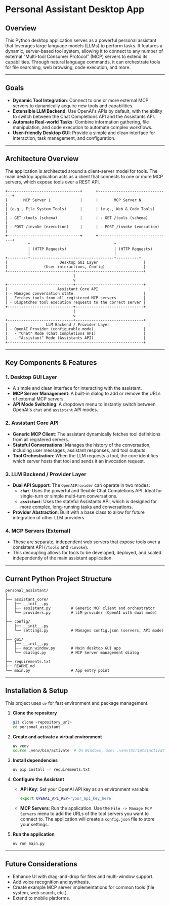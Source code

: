 # Personal Assistant Desktop App

## Overview

This Python desktop application serves as a powerful personal assistant that leverages large language models (LLMs) to perform tasks. It features a dynamic, server-based tool system, allowing it to connect to any number of external "Multi-tool Consumer Protocol" (MCP) servers to extend its capabilities. Through natural language commands, it can orchestrate tools for file searching, web browsing, code execution, and more.

---

## Goals

- **Dynamic Tool Integration**: Connect to one or more external MCP servers to dynamically acquire new tools and capabilities.
- **Extensible LLM Backend**: Use OpenAI's APIs by default, with the ability to switch between the Chat Completions API and the Assistants API.
- **Automate Real-world Tasks**: Combine information gathering, file manipulation, and code execution to automate complex workflows.
- **User-friendly Desktop GUI**: Provide a simple and clean interface for interaction, task management, and configuration.

---

## Architecture Overview

The application is architected around a client-server model for tools. The main desktop application acts as a client that connects to one or more MCP servers, which expose tools over a REST API.

```
+--------------------------------+      +--------------------------------+
|       MCP Server 1             |      |       MCP Server N             |
| (e.g., File System Tools)      |      | (e.g., Web & Code Tools)       |
| - GET /tools (schema)          |      | - GET /tools (schema)          |
| - POST /invoke (execution)     |      | - POST /invoke (execution)     |
+--------------------------------+      +--------------------------------+
          ^                                     ^
          | (HTTP Requests)                     | (HTTP Requests)
          |                                     |
+---------+-------------------------------------+----------+
|                       Desktop GUI Layer                    |
|                (User interactions, Config)                 |
+-----------------------------+------------------------------+
                              |
                              v
+-----------------------------+------------------------------+
|                      Assistant Core API                      |
| - Manages conversation state                               |
| - Fetches tools from all registered MCP servers            |
| - Dispatches tool execution requests to the correct server |
+-----------------------------+------------------------------+
                              |
                              v
+-----------------------------+------------------------------+
|                 LLM Backend / Provider Layer                 |
| - OpenAI Provider (configurable mode)                      |
|   - "Chat" Mode (Chat Completions API)                     |
|   - "Assistant" Mode (Assistants API)                      |
+------------------------------------------------------------+
```

---

## Key Components & Features

### 1. Desktop GUI Layer
- A simple and clean interface for interacting with the assistant.
- **MCP Server Management**: A built-in dialog to add or remove the URLs of external MCP servers.
- **API Mode Switching**: A dropdown menu to instantly switch between OpenAI's `chat` and `assistant` API modes.

### 2. Assistant Core API
- **Generic MCP Client**: The assistant dynamically fetches tool definitions from all registered servers.
- **Stateful Conversations**: Manages the history of the conversation, including user messages, assistant responses, and tool outputs.
- **Tool Orchestration**: When the LLM requests a tool, the core identifies which server hosts that tool and sends it an invocation request.

### 3. LLM Backend / Provider Layer
- **Dual API Support**: The `OpenAIProvider` can operate in two modes:
    - **`chat`**: Uses the powerful and flexible Chat Completions API. Ideal for single-turn or simple multi-turn conversations.
    - **`assistant`**: Uses the stateful Assistants API, which is designed for more complex, long-running tasks and conversations.
- **Provider Abstraction**: Built with a base class to allow for future integration of other LLM providers.

### 4. MCP Servers (External)
- These are separate, independent web servers that expose tools over a consistent API (`/tools` and `/invoke`).
- This decoupling allows for tools to be developed, deployed, and scaled independently of the main assistant application.

---

## Current Python Project Structure

```
personal_assistant/
│
├── assistant_core/
│   ├── __init__.py
│   ├── assistant.py         # Generic MCP client and orchestrator
│   └── providers.py         # LLM provider (OpenAI with dual mode)
│
├── config/
│   ├── __init__.py
│   └── settings.py          # Manages config.json (servers, API mode)
│
├── gui/
│   ├── __init__.py
│   ├── main_window.py       # Main desktop GUI app
│   └── dialogs.py           # MCP Server management dialog
│
├── requirements.txt
├── README.md
└── main.py                  # App entry point
```

---

## Installation & Setup

This project uses `uv` for fast environment and package management.

1.  **Clone the repository**
    ```bash
    git clone <repository_url>
    cd personal_assistant
    ```

2.  **Create and activate a virtual environment**
    ```bash
    uv venv
    source .venv/bin/activate  # On Windows, use: .venv\Scripts\activate
    ```

3.  **Install dependencies**
    ```bash
    uv pip install -r requirements.txt
    ```

4.  **Configure the Assistant**
    - **API Key**: Set your OpenAI API key as an environment variable:
      ```bash
      export OPENAI_API_KEY='your_api_key_here'
      ```
    - **MCP Servers**: Run the application. Use the `File -> Manage MCP Servers` menu to add the URLs of the tool servers you want to connect to. The application will create a `config.json` file to store your settings.

5.  **Run the application**
    ```bash
    uv run main.py
    ```

---

## Future Considerations

- Enhance UI with drag-and-drop for files and multi-window support.
- Add voice recognition and synthesis.
- Create example MCP server implementations for common tools (file system, web search, etc.).
- Extend to mobile platforms.
